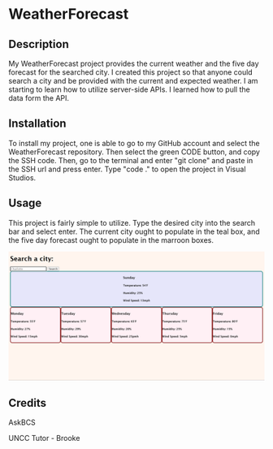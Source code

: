 # WeatherForecast

## Description

My WeatherForecast project provides the current weather and the five day forecast for the searched city. I created this project so that anyone could search a city and be provided with the current and expected weather. I am starting to learn how to utilize server-side APIs. I learned how to pull the data form the API.

## Installation

To install my project, one is able to go to my GitHub account and select the WeatherForecast repository. Then select the green CODE button, and copy the SSH code. Then, go to the terminal and enter "git clone" and paste in the SSH url and press enter. Type "code ." to open the project in Visual Studios.

## Usage

This project is fairly simple to utilize. Type the desired city into the search bar and select enter. The current city ought to populate in the teal box, and the five day forecast ought to populate in the marroon boxes. 

![WeatherForecastScreenShot](./assets/images/WeatherForecast.png)


## Credits

AskBCS 

UNCC Tutor - Brooke